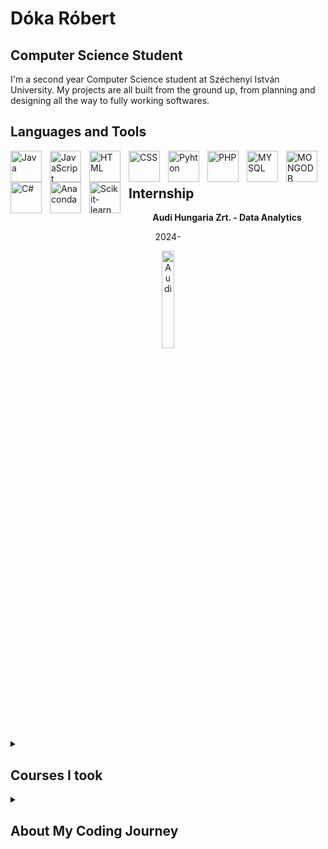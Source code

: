 # Dóka Róbert

## Computer Science Student 

I'm a second year Computer Science student at Széchenyi István University. My projects are all built from the ground up, from planning and designing all the way to fully working softwares.

## Languages and Tools
<div display = "flex">
          <img align="left" alt="Java" width="50px" style="padding-right:10px;" src="https://cdn.jsdelivr.net/gh/devicons/devicon@latest/icons/java/java-original.svg">
          <img align="left" alt="JavaScript" width="50px" style="padding-right:10px;" src="https://cdn.jsdelivr.net/gh/devicons/devicon@latest/icons/javascript/javascript-original.svg">
          <img align="left" alt="HTML" width="50px" style="padding-right:10px;" src="https://cdn.jsdelivr.net/gh/devicons/devicon@latest/icons/html5/html5-original.svg">
          <img align="left" alt="CSS" width="50px" style="padding-right:10px;" src="https://cdn.jsdelivr.net/gh/devicons/devicon@latest/icons/css3/css3-original.svg">
          <img align="left" alt="Pyhton" width="50px" style="padding-right:10px;" src="https://cdn.jsdelivr.net/gh/devicons/devicon@latest/icons/python/python-original.svg">
          <img align="left" alt="PHP" width="50px" style="padding-right:10px;" src="https://cdn.jsdelivr.net/gh/devicons/devicon@latest/icons/php/php-original.svg">
          <img align="left" alt="MYSQL" width="50px" style="padding-right:10px;" src="https://cdn.jsdelivr.net/gh/devicons/devicon@latest/icons/mysql/mysql-original-wordmark.svg">
          <img align="left" alt="MONGODB" width="50px" style="padding-right:10px;" src="https://cdn.jsdelivr.net/gh/devicons/devicon@latest/icons/mongodb/mongodb-original-wordmark.svg">
          <img align="left" alt="C#" width="50px" style="padding-right:10px;" src="https://cdn.jsdelivr.net/gh/devicons/devicon@latest/icons/csharp/csharp-original.svg">
          <img align="left" alt="Anaconda" width="50px" style="padding-right:10px;" src="https://cdn.jsdelivr.net/gh/devicons/devicon@latest/icons/anaconda/anaconda-original-wordmark.svg" />
          <img align="left" alt="Scikit-learn" width="50px" style="padding-right:10px;" src="https://cdn.jsdelivr.net/gh/devicons/devicon@latest/icons/scikitlearn/scikitlearn-original.svg" />
</div>
<br />

#
## Internship
<p align="center"><strong>Audi Hungaria Zrt. - Data Analytics</strong></p>
<p align="center">2024-</p>
<div align="center">
<img alt="Audi" width = 20% src="https://github.com/user-attachments/assets/44a9430b-c1c8-4e45-a12e-a6783529921d">
</div>

<details>
<summary><h2>Courses I took</h2></summary>

- Cybersecurity ✔️
- AI Project ✔️
- AI technologies ✔️
- Parallel Programing ✔️
- Soft-skills & Management ✔️
- Combinatoric Optimalization ✔️
- Basics of Neural Networks ✔️
- Computer Vision ✔️
- Software Development Methods ✔️
- Network Operating Systems I. ✔️
- IP Based Communication ✔️
- Stochastic Signals and Models ✔️
- Differential-Equations and System Controlling ✔️
- Optimalization ✔️
- Basics of Machine Learning ✔️
- Computer Networks ✔️
- Webtechnology and Webapplication Development ✔️
- Object-Oriented Programming ✔️
- Discrete Math ✔️
- Calculus ✔️
- Linear Algebra ✔️
- Python programming ✔️
- Algorithms and Data Structures ✔️
- Databases ✔️
</details>

<details>
          
<summary><h2>About My Coding Journey</h2></summary>
          I started my computer science journey 3 years ago. My original craft was automation but I found myself interested in computer science so I applied and got accepted at the Széchenyi István University where I started my CS career. After 1 year I got an internship offer from AUDI Hungaria in a Data Analytics position where I'm currently working. I'm developing data preprocesser applications, graph automation and AI for AUDI. I built more than 10 University project all by myself from the ground up. These projects include a Database Management System, CNN/ResNet architecture development, Online web based game... I'm interested in learning new skills everyday.
          
</details>
